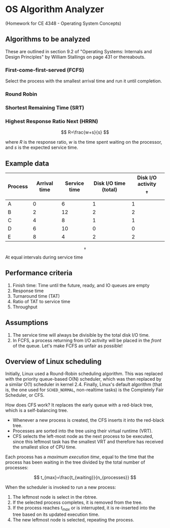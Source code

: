 # OS Algorithm Analyzer
(Homework for CE 4348 - Operating System Concepts)

## Algorithms to be analyzed
These are outlined in section 9.2 of "Operating Systems: Internals and Design Principles" by William Stallings on page 431 or thereabouts.
### First-come-first-served (FCFS)

Select the process with the smallest arrival time and run it until completion.

### Round Robin
### Shortest Remaining Time (SRT)

### Highest Response Ratio Next (HRRN)

$$
R=\frac{w+s}{s}
$$

where $R$ is the response ratio, $w$ is the time spent waiting on the processor, and $s$ is the expected service time.

## Example data

| Process | Arrival time | Service time | Disk I/O time (total) | Disk I/O activity $$\dagger$$ |
| ------- | ------------ | ------------ | --------------------- | ----------------------------- |
| A       | 0            | 6            | 1                     | 1                             |
| B       | 2            | 12           | 2                     | 2                             |
| C       | 4            | 8            | 1                     | 1                             |
| D       | 6            | 10           | 0                     | 0                             |
| E       | 8            | 4            | 2                     | 2                             |

$$\dagger$$ At equal intervals during service time

## Performance criteria

1. Finish time: Time until the future, ready, and IO queues are empty
2. Response time
3. Turnaround time (TAT)
4. Ratio of TAT to service time
5. Throughput

## Assumptions

1. The service time will always be divisible by the total disk I/O time.
2. In FCFS, a process returning from I/O activity will be placed in the *front* of the queue. Let's make FCFS as unfair as possible!

## Overview of Linux scheduling

Initially, Linux used a Round-Robin scheduling algorithm. This was replaced with the priority queue-based O(N) scheduler, which was then replaced by a similar O(1) scheduler in kernel 2.4. Finally, Linux's default algorithm (that is, the one used for `SCHED_NORMAL`, non-realtime tasks) is the Completely Fair Scheduler, or CFS.

How does CFS work? It replaces the early queue with a red-black tree, which is a self-balancing tree. 

- Whenever a new process is created, the CFS inserts it into the red-black tree.
- Processes are sorted into the tree using their virtual runtime (VRT).
- CFS selects the left-most node as the next process to be executed, since this leftmost task has the smallest VRT and therefore has received the smallest slice of CPU time.

Each process has a *maximum execution time*, equal to the time that the process has been waiting in the tree divided by the total number of processes:

$$
t_{max}=\frac{t_{waiting}}{n_{processes}}
$$

When the scheduler is invoked to run a new process:

1. The leftmost node is select in the rbtree.
2. If the selected process completes, it is removed from the tree.
3. If the process reaches $t_{max}$ or is interrupted, it is re-inserted into the tree based on its updated execution time.
4. The new leftmost node is selected, repeating the process.